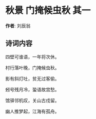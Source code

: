 # 秋景 门掩候虫秋 其一

**作者**: 刘辰翁

## 诗词内容

四壁可谁语，一年将次休。

村行落叶晚，门掩候虫秋。

影有斜灯吐，贫无过客偷。

蚓号残月冷，蛩语故宫愁。

馆驿邻机叹，关山古戍留。

幽人推梦起，江海有孤舟。

